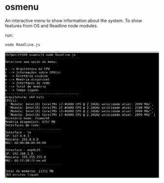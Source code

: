 # osmenu
An interactive menu to show information about the system.
To show features from OS and Readline node modules.

run:

```
node Readline.js
```

![Alt osmenu](https://github.com/helio-frota/osmenu/raw/master/a.png)

